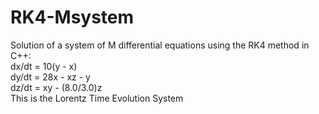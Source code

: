 # RK4-Msystem
Solution of a system of M differential equations using the RK4 method in C++: <br />
dx/dt = 10(y - x) <br />
dy/dt = 28x - xz - y <br />
dz/dt = xy - (8.0/3.0)z <br />
This is the Lorentz Time Evolution System <br />
